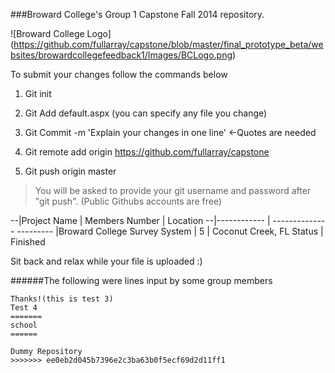 ###Broward College's Group 1 Capstone Fall 2014 repository. 

![Broward College Logo] (https://github.com/fullarray/capstone/blob/master/final_prototype_beta/websites/browardcollegefeedback1/Images/BCLogo.png)


To submit your changes follow the commands below

1. Git init 

2. Git Add default.aspx (you can specify any file you change)

3. Git Commit -m 'Explain your changes in one line' <-Quotes are needed

4. Git remote add origin https://github.com/fullarray/capstone

5. Git push origin master


>You will be asked to provide your 
git username and password after "git push". 
(Public Githubs accounts are free)

--|Project Name | Members Number | Location
--|------------ | --------------   ---------
  |Broward College Survey System | 5 | Coconut Creek, FL
Status | Finished



Sit back and relax while your file is uploaded :)



######The following were lines input by some group members

```
Thanks!(this is test 3)
Test 4
=======
school
======

Dummy Repository
>>>>>>> ee0eb2d045b7396e2c3ba63b0f5ecf69d2d11ff1

```